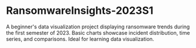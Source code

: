 # RansomwareInsights-2023S1
A beginner's data visualization project displaying ransomware trends during the first semester of 2023. Basic charts showcase incident distribution, time series, and comparisons. Ideal for learning data visualization.
